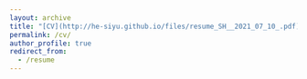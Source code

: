 ```yaml
---
layout: archive
title: "[CV](http://he-siyu.github.io/files/resume_SH__2021_07_10_.pdf)"
permalink: /cv/
author_profile: true
redirect_from:
  - /resume
---
```



